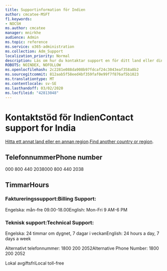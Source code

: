 ```yaml
---
title: Supportinformation för Indien
author: cmcatee-MSFT
f1.keywords:
- NOCSH
ms.author: cmcatee
manager: mnirkhe
audience: Admin
ms.topic: reference
ms.service: o365-administration
ms.collection: Adm_Support
localization_priority: Normal
description: Läs om hur du kontaktar support en för ditt land eller din region.
ROBOTS: NOINDEX, NOFOLLOW
ms.openlocfilehash: 2c2281e088da908b97fdcaf24c3043eaf358a8b2
ms.sourcegitcommit: 812aab5f58eed4bf359faf0e99f7f876af5b1023
ms.translationtype: MT
ms.contentlocale: sv-SE
ms.lasthandoff: 03/02/2020
ms.locfileid: "42813048"
---
```

# <a name="contact-support-for-india"></a><span data-ttu-id="3aa55-103">Kontaktstöd för Indien</span><span class="sxs-lookup"><span data-stu-id="3aa55-103">Contact support for India</span></span>

<span data-ttu-id="3aa55-104">[Hitta ett annat land eller en annan region](../contact-support-for-business-products.md).</span><span class="sxs-lookup"><span data-stu-id="3aa55-104">[Find another country or region](../contact-support-for-business-products.md).</span></span>

## <a name="phone-number"></a><span data-ttu-id="3aa55-105">Telefonnummer</span><span class="sxs-lookup"><span data-stu-id="3aa55-105">Phone number</span></span>
<span data-ttu-id="3aa55-106">000 800 440 2038</span><span class="sxs-lookup"><span data-stu-id="3aa55-106">000 800 440 2038</span></span>

## <a name="hours"></a><span data-ttu-id="3aa55-107">Timmar</span><span class="sxs-lookup"><span data-stu-id="3aa55-107">Hours</span></span>
### <a name="billing-support"></a><span data-ttu-id="3aa55-108">Faktureringssupport:</span><span class="sxs-lookup"><span data-stu-id="3aa55-108">Billing Support:</span></span>

<span data-ttu-id="3aa55-109">Engelska: mån-fre 09.00-18.00</span><span class="sxs-lookup"><span data-stu-id="3aa55-109">English: Mon-Fri 9 AM-6 PM</span></span>

### <a name="technical-support"></a><span data-ttu-id="3aa55-110">Teknisk support:</span><span class="sxs-lookup"><span data-stu-id="3aa55-110">Technical Support:</span></span>

<span data-ttu-id="3aa55-111">Engelska: 24 timmar om dygnet, 7 dagar i veckan</span><span class="sxs-lookup"><span data-stu-id="3aa55-111">English: 24 hours a day, 7 days a week</span></span>

<span data-ttu-id="3aa55-112">Alternativt telefonnummer: 1800 200 2052</span><span class="sxs-lookup"><span data-stu-id="3aa55-112">Alternative Phone Number: 1800 200 2052</span></span>

<span data-ttu-id="3aa55-113">Lokal avgiftsfri</span><span class="sxs-lookup"><span data-stu-id="3aa55-113">Local toll-free</span></span>
